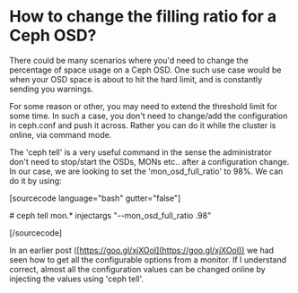 # How to change the filling ratio for a Ceph OSD?


There could be many scenarios where you'd need to change the percentage of space usage on a Ceph OSD. One such use case would be when your OSD space is about to hit the hard limit, and is constantly sending you warnings.

For some reason or other, you may need to extend the threshold limit for some time. In such a case, you don't need to change/add the configuration in ceph.conf and push it across. Rather you can do it while the cluster is online, via command mode.

The 'ceph tell' is a very useful command in the sense the administrator don't need to stop/start the OSDs, MONs etc.. after a configuration change. In our case, we are looking to set the 'mon\_osd\_full\_ratio' to 98%. We can do it by using:

\[sourcecode language="bash" gutter="false"\]

\# ceph tell mon.\* injectargs "--mon\_osd\_full\_ratio .98"

\[/sourcecode\]

In an earlier post ([https://goo.gl/xjXOoI](https://goo.gl/xjXOoI)) we had seen how to get all the configurable options from a monitor. If I understand correct, almost all the configuration values can be changed online by injecting the values using 'ceph tell'.

